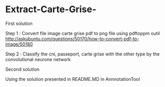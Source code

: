 # Extract-Carte-Grise-

First solution

Step 1 : Convert file image carte grise pdf to png file using pdftoppm outil
http://askubuntu.com/questions/50170/how-to-convert-pdf-to-image/50180

Step 2 : Classify the cni, passeport, carte grise with the other type by the convolutional neurone network

Second solution 

Using the solution presented in README.MD in AnnnotationTool
